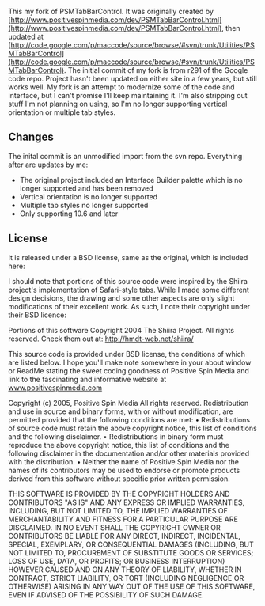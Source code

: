 This my fork of PSMTabBarControl. It was originally created by [http://www.positivespinmedia.com/dev/PSMTabBarControl.html](http://www.positivespinmedia.com/dev/PSMTabBarControl.html), then updated at [http://code.google.com/p/maccode/source/browse/#svn/trunk/Utilities/PSMTabBarControl](http://code.google.com/p/maccode/source/browse/#svn/trunk/Utilities/PSMTabBarControl). The initial commit of my fork is from r291 of the Google code repo. Project hasn't been updated on either site in a few years, but still works well. My fork is an attempt to modernize some of the code and interface, but I can't promise I'll keep maintaining it. I'm also stripping out stuff I'm not planning on using, so I'm no longer supporting vertical orientation or multiple tab styles.

## Changes

The inital commit is an unmodified import from the svn repo. Everything after are updates by me:

- The original project included an Interface Builder palette which is no longer supported and has been removed
- Vertical orientation is no longer supported
- Multiple tab styles no longer supported
- Only supporting 10.6 and later

## License

It is released under a BSD license, same as the original, which is included here:

I should note that portions of this source code were inspired by the Shiira project's implementation of Safari-style tabs.  While I made some different design decisions, the drawing and some other aspects are only slight modifications of their excellent work.  As such, I note their copyright under their BSD licence:

Portions of this software Copyright 2004 The Shiira Project. All rights reserved.
Check them out at: http://hmdt-web.net/shiira/

This source code is provided under BSD license, the conditions of which are listed below.  I hope you'll make note somewhere in your about window or ReadMe stating the sweet coding goodness of Positive Spin Media and link to the fascinating and informative website at www.positivespinmedia.com

Copyright (c) 2005, Positive Spin Media All rights reserved.
Redistribution and use in source and binary forms, with or without modification, are permitted provided that the following conditions are met:
	•	Redistributions of source code must retain the above copyright notice, this list of conditions and the following disclaimer.
	•	Redistributions in binary form must reproduce the above copyright notice, this list of conditions and the following disclaimer in the documentation and/or other materials provided with the distribution.
	•	Neither the name of Positive Spin Media nor the names of its contributors may be used to endorse or promote products derived from this software without specific prior written permission.
        
THIS SOFTWARE IS PROVIDED BY THE COPYRIGHT HOLDERS AND CONTRIBUTORS "AS IS" AND ANY EXPRESS OR IMPLIED WARRANTIES, INCLUDING, BUT NOT LIMITED TO, THE IMPLIED WARRANTIES OF MERCHANTABILITY AND FITNESS FOR A PARTICULAR PURPOSE ARE DISCLAIMED. IN NO EVENT SHALL THE COPYRIGHT OWNER OR CONTRIBUTORS BE LIABLE FOR ANY DIRECT, INDIRECT, INCIDENTAL, SPECIAL, EXEMPLARY, OR CONSEQUENTIAL DAMAGES (INCLUDING, BUT NOT LIMITED TO, PROCUREMENT OF SUBSTITUTE GOODS OR SERVICES; LOSS OF USE, DATA, OR PROFITS; OR BUSINESS INTERRUPTION) HOWEVER CAUSED AND ON ANY THEORY OF LIABILITY, WHETHER IN CONTRACT, STRICT LIABILITY, OR TORT (INCLUDING NEGLIGENCE OR OTHERWISE) ARISING IN ANY WAY OUT OF THE USE OF THIS SOFTWARE, EVEN IF ADVISED OF THE POSSIBILITY OF SUCH DAMAGE.